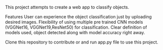 This project attempts to create a web app to classify objects.

Features User can experience the object classification just by uploading desired images. Flexibility of using multiple pre trained CNN models (VGGNet16, VGGNet19,ResNet50) for classification. Clear definition of models used, object detected along with model accuracy right away.

Clone this repository to contribute or and run app.py file to use this project.
